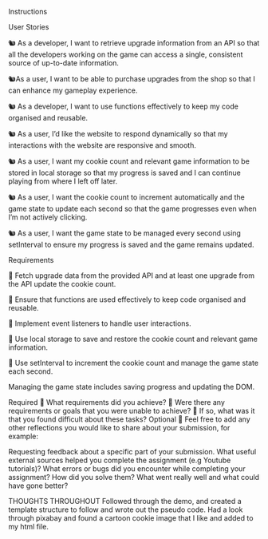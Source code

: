 Instructions

User Stories

🐿️ As a developer, I want to retrieve upgrade information from an API so that all the developers working on the game can access a single, consistent source of up-to-date information.

🐿️As a user, I want to be able to purchase upgrades from the shop so that I can enhance my gameplay experience.

🐿️ As a developer, I want to use functions effectively to keep my code organised and reusable.

🐿️ As a user, I’d like the website to respond dynamically so that my interactions with the website are responsive and smooth.

🐿️ As a user, I want my cookie count and relevant game information to be stored in local storage so that my progress is saved and I can continue playing from where I left off later.

🐿️ As a user, I want the cookie count to increment automatically and the game state to update each second so that the game progresses even when I’m not actively clicking.

🐿️ As a user, I want the game state to be managed every second using setInterval to ensure my progress is saved and the game remains updated.

Requirements

🎯 Fetch upgrade data from the provided API and at least one upgrade from the API update the cookie count.

🎯 Ensure that functions are used effectively to keep code organised and reusable.

🎯 Implement event listeners to handle user interactions.

🎯 Use local storage to save and restore the cookie count and relevant game information.

🎯 Use setInterval to increment the cookie count and manage the game state each second.

Managing the game state includes saving progress and updating the DOM.

Required
🎯 What requirements did you achieve?
🎯 Were there any requirements or goals that you were unable to achieve?
🎯 If so, what was it that you found difficult about these tasks?
Optional
🏹 Feel free to add any other reflections you would like to share about your submission, for example:

Requesting feedback about a specific part of your submission.
What useful external sources helped you complete the assignment (e.g Youtube tutorials)?
What errors or bugs did you encounter while completing your assignment? How did you solve them?
What went really well and what could have gone better?

THOUGHTS THROUGHOUT
Followed through the demo, and created a template structure to follow and wrote out the pseudo code.
Had a look through pixabay and found a cartoon cookie image that I like and added to my html file.
